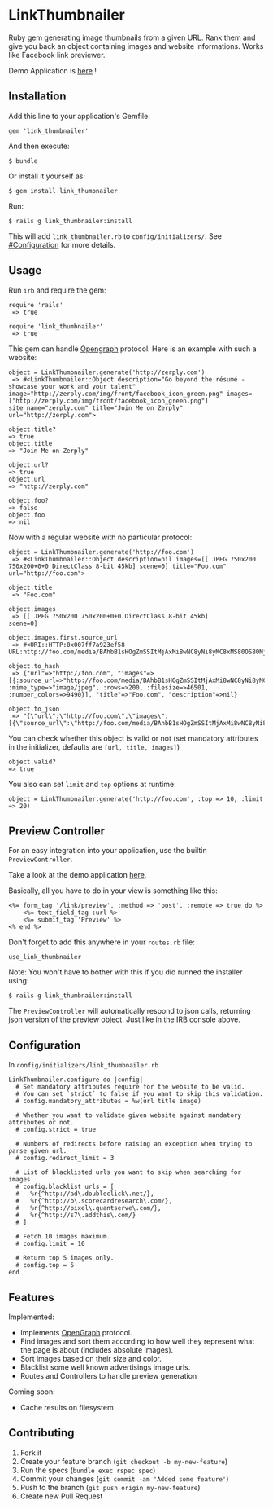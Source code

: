# LinkThumbnailer

Ruby gem generating image thumbnails from a given URL. Rank them and give you back an object containing images and website informations. Works like Facebook link previewer.

Demo Application is [here](https://github.com/gottfrois/link_thumbnailer_demo) !

## Installation

Add this line to your application's Gemfile:

    gem 'link_thumbnailer'

And then execute:

    $ bundle

Or install it yourself as:

    $ gem install link_thumbnailer

Run:

	$ rails g link_thumbnailer:install

This will add `link_thumbnailer.rb` to `config/initializers/`. See [#Configuration](https://github.com/gottfrois/link_thumbnailer#configuration) for more details.

## Usage

Run `irb` and require the gem:

	require 'rails'
	 => true

	require 'link_thumbnailer'
	 => true

This gem can handle [Opengraph](http://ogp.me/) protocol. Here is an example with such a website:

	object = LinkThumbnailer.generate('http://zerply.com')
	 => #<LinkThumbnailer::Object description="Go beyond the résumé - showcase your work and your talent" image="http://zerply.com/img/front/facebook_icon_green.png" images=["http://zerply.com/img/front/facebook_icon_green.png"] site_name="zerply.com" title="Join Me on Zerply" url="http://zerply.com">

	object.title?
 	=> true
 	object.title
 	=> "Join Me on Zerply"

 	object.url?
	=> true
	object.url
	=> "http://zerply.com"

	object.foo?
	=> false
	object.foo
	=> nil

Now with a regular website with no particular protocol:

	object = LinkThumbnailer.generate('http://foo.com')
	 => #<LinkThumbnailer::Object description=nil images=[[ JPEG 750x200 750x200+0+0 DirectClass 8-bit 45kb] scene=0] title="Foo.com" url="http://foo.com">

	object.title
	 => "Foo.com"

	object.images
	 => [[ JPEG 750x200 750x200+0+0 DirectClass 8-bit 45kb]
	scene=0]

	object.images.first.source_url
	 => #<URI::HTTP:0x007ff7a923ef58 URL:http://foo.com/media/BAhbB1sHOgZmSSItMjAxMi8wNC8yNi8yMC8xMS80OS80MjYvY29yZG92YWJlYWNoLmpwZwY6BkVUWwg6BnA6CnRodW1iSSINNzUweDIwMCMGOwZU/cordovabeach.jpg>

	object.to_hash
	 => {"url"=>"http://foo.com", "images"=>[{:source_url=>"http://foo.com/media/BAhbB1sHOgZmSSItMjAxMi8wNC8yNi8yMC8xMS80OS80MjYvY29yZG92YWJlYWNoLmpwZwY6BkVUWwg6BnA6CnRodW1iSSINNzUweDIwMCMGOwZU/cordovabeach.jpg", :mime_type=>"image/jpeg", :rows=>200, :filesize=>46501, :number_colors=>9490}], "title"=>"Foo.com", "description"=>nil}

	object.to_json
	 => "{\"url\":\"http://foo.com\",\"images\":[{\"source_url\":\"http://foo.com/media/BAhbB1sHOgZmSSItMjAxMi8wNC8yNi8yMC8xMS80OS80MjYvY29yZG92YWJlYWNoLmpwZwY6BkVUWwg6BnA6CnRodW1iSSINNzUweDIwMCMGOwZU/cordovabeach.jpg\",\"mime_type\":\"image/jpeg\",\"rows\":200,\"filesize\":46501,\"number_colors\":9490}],\"title\":\"Foo.com\",\"description\":null}"

You can check whether this object is valid or not (set mandatory attributes in the initializer, defaults are `[url, title, images]`)

	object.valid?
 	=> true

 You also can set `limit` and `top` options at runtime:

 	object = LinkThumbnailer.generate('http://foo.com', :top => 10, :limit => 20)
 	
## Preview Controller

For an easy integration into your application, use the builtin `PreviewController`.

Take a look at the demo application [here](https://github.com/gottfrois/link_thumbnailer_demo).

Basically, all you have to do in your view is something like this:

	<%= form_tag '/link/preview', :method => 'post', :remote => true do %>
		<%= text_field_tag :url %>
		<%= submit_tag 'Preview' %>
	<% end %>
	
Don't forget to add this anywhere in your `routes.rb` file:

	use_link_thumbnailer
	
Note: You won't have to bother with this if you did runned the installer using:

	$ rails g link_thumbnailer:install
	
The `PreviewController` will automatically respond to json calls, returning json version of the preview object. Just like in the IRB console above.

## Configuration

In `config/initializers/link_thumbnailer.rb`

	LinkThumbnailer.configure do |config|
	  # Set mandatory attributes require for the website to be valid.
	  # You can set `strict` to false if you want to skip this validation.
	  # config.mandatory_attributes = %w(url title image)

	  # Whether you want to validate given website against mandatory attributes or not.
	  # config.strict = true

	  # Numbers of redirects before raising an exception when trying to parse given url.
	  # config.redirect_limit = 3

	  # List of blacklisted urls you want to skip when searching for images.
	  # config.blacklist_urls = [
	  #   %r{^http://ad\.doubleclick\.net/},
	  #   %r{^http://b\.scorecardresearch\.com/},
	  #   %r{^http://pixel\.quantserve\.com/},
	  #   %r{^http://s7\.addthis\.com/}
	  # ]

	  # Fetch 10 images maximum.
	  # config.limit = 10

	  # Return top 5 images only.
	  # config.top = 5
	end

## Features

Implemented:

- Implements [OpenGraph](http://ogp.me/) protocol.
- Find images and sort them according to how well they represent what the page is about (includes absolute images).
- Sort images based on their size and color.
- Blacklist some well known advertisings image urls.
- Routes and Controllers to handle preview generation

Coming soon:

- Cache results on filesystem

## Contributing

1. Fork it
2. Create your feature branch (`git checkout -b my-new-feature`)
3. Run the specs (`bundle exec rspec spec`)
4. Commit your changes (`git commit -am 'Added some feature'`)
5. Push to the branch (`git push origin my-new-feature`)
6. Create new Pull Request
